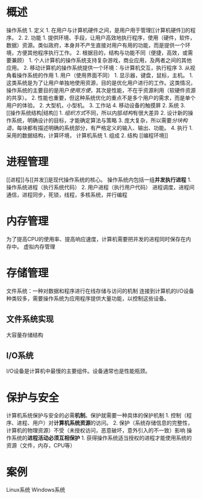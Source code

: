 # 概述
操作系统
	1. 定义
		1. 在用户与计算机硬件之间，是用户用于管理[[计算机硬件]]的程序。
		2. 
	2. 功能
		1. 提供环境、手段，让用户高效地执行程序，使用（硬件，软件，数据）资源。类似政府，本身并不产生直接对用户有用的功能，而是提供一个环境，方便其他程序执行工作。
		2. 根据目的，结构与功能不同（便捷，高效，或需要兼顾）
			1. 个人计算机的操作系统支持复杂游戏，商业应用，及两者之间的其他应用。
			2. 移动计算机的操作系统提供一个环境：与计算机交互，执行程序
		3. 从视角看操作系统的作用
			1. 用户（使用界面不同）
				1. 显示器，键盘，鼠标，主机。
					1. 这类系统是为了让用户单独地使用资源，目的是优化用户进行的工作。这类情况，操作系统的主要目的是用户*使用方便*，其次是性能，不在乎资源利用（软硬件资源的共享）。
					2. 性能也重要，但这种系统优化的重点不是多个用户的需求，而是单个用户的体验。
				2. 大型机，小型机。
				3. 工作站
				4. 移动设备的触摸屏
			2. 系统
	3. [[操作系统结构|结构]]
		1. *组织方式*不同，所以内部*结构*有很大差异
		2. 设计新的操作系统，明确设计的目标，才能确定算法与策略
		3. 庞大复杂，所以需要*分块构造*，每块都有描述明确的系统部分，有严格定义的输入、输出、功能。
	4. 执行
		1. 采用的数据结构，计算环境，
计算机系统
	1. 组成
	2. 结构
[[编程环境]]
# 进程管理
[[进程]]与[[并发]]是现代操作系统的核心。
操作系统内包括一组**并发执行进程**
	1. 操作系统进程（执行系统代码）
	2. 用户进程（执行用户代码）
进程调度，进程间通信，进程同步，死锁，线程，多核系统，并行编程

# 内存管理
为了提高CPU的使用率、提高响应速度，计算机需要把并发的进程同时保存在内存中。
虚拟内存管理
# 存储管理
文件系统：一种对数据和程序进行在线存储与访问的机制
连接到计算机的I/O设备种类较多，需要操作系统为应用程序提供大量功能，以控制这些设备。

## 文件系统实现
大容量存储结构
## I/O系统
I/O设备是计算机中最慢的主要组件。设备通常也是性能瓶颈。
# 保护与安全
计算机系统保护与安全的必需**机制**。保护就需要一种具体的保护机制
	1. 控制（程序、进程、用户）对**计算机系统资源**的访问。
	2. 保护（系统存储信息的完整性，计算机的物理资源）不受（未授权访问，恶意破坏，意外引入的不一致）影响
操作系统的**进程活动必须互相保护**
	1. 获得操作系统适当授权的进程才能使用系统的资源（文件，内存，CPU等）
# 案例
Linux系统
Windows系统